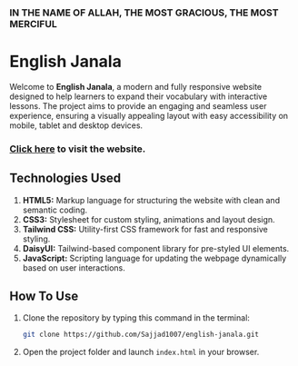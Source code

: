 ### IN THE NAME OF ALLAH, THE MOST GRACIOUS, THE MOST MERCIFUL

# English Janala

Welcome to **English Janala**, a modern and fully responsive website designed to help learners to expand their vocabulary with interactive lessons. The project aims to provide an engaging and seamless user experience, ensuring a visually appealing layout with easy accessibility on mobile, tablet and desktop devices.

### [Click here](https://english-janala-sajjadur-rahman.netlify.app/) to visit the website.

## Technologies Used

1. **HTML5:** Markup language for structuring the website with clean and semantic coding.
2. **CSS3:** Stylesheet for custom styling, animations and layout design.
3. **Tailwind CSS:** Utility-first CSS framework for fast and responsive styling.
4. **DaisyUI:** Tailwind-based component library for pre-styled UI elements.
5. **JavaScript:** Scripting language for updating the webpage dynamically based on user interactions.

## How To Use

1. Clone the repository by typing this command in the terminal:
   ```bash
   git clone https://github.com/Sajjad1007/english-janala.git
   ```
2. Open the project folder and launch `index.html` in your browser.
